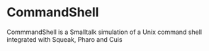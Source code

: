 # CommandShell
CommmandShell is a Smalltalk simulation of a Unix command shell integrated with Squeak, Pharo and Cuis
